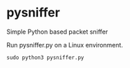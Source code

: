 # pysniffer
Simple Python based packet sniffer

Run pysniffer.py on a Linux environment.
```
sudo python3 pysniffer.py
```